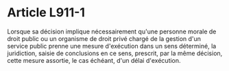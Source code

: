 # Article L911-1

Lorsque sa décision implique nécessairement qu'une personne morale de droit public ou un organisme de droit privé chargé de la gestion d'un service public prenne une mesure d'exécution dans un sens déterminé, la juridiction, saisie de conclusions en ce sens, prescrit, par la même décision, cette mesure assortie, le cas échéant, d'un délai d'exécution.
